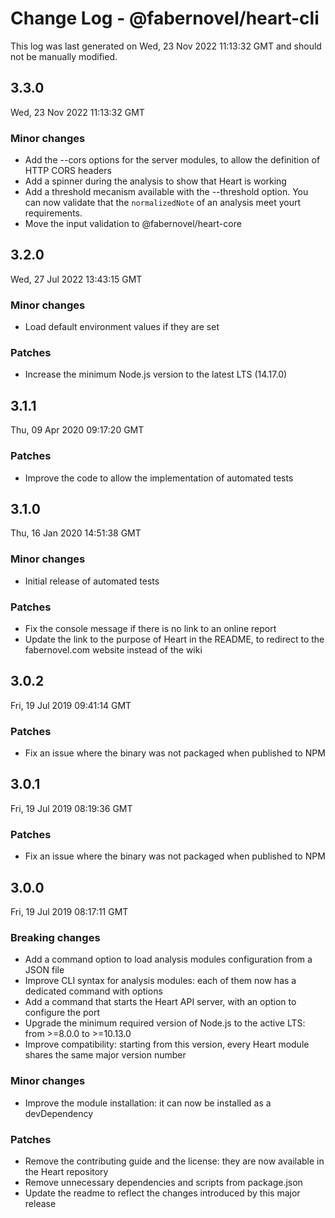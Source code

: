 # Change Log - @fabernovel/heart-cli

This log was last generated on Wed, 23 Nov 2022 11:13:32 GMT and should not be manually modified.

## 3.3.0
Wed, 23 Nov 2022 11:13:32 GMT

### Minor changes

- Add the --cors options for the server modules, to allow the definition of HTTP CORS headers
- Add a spinner during the analysis to show that Heart is working
- Add a threshold mecanism available with the --threshold option. You can now validate that the `normalizedNote` of an analysis meet yourt requirements.
- Move the input validation to @fabernovel/heart-core

## 3.2.0
Wed, 27 Jul 2022 13:43:15 GMT

### Minor changes

- Load default environment values if they are set

### Patches

- Increase the minimum Node.js version to the latest LTS (14.17.0)

## 3.1.1
Thu, 09 Apr 2020 09:17:20 GMT

### Patches

- Improve the code to allow the implementation of automated tests

## 3.1.0
Thu, 16 Jan 2020 14:51:38 GMT

### Minor changes

- Initial release of automated tests

### Patches

- Fix the console message if there is no link to an online report
- Update the link to the purpose of Heart in the README, to redirect to the fabernovel.com website instead of the wiki

## 3.0.2
Fri, 19 Jul 2019 09:41:14 GMT

### Patches

- Fix an issue where the binary was not packaged when published to NPM

## 3.0.1
Fri, 19 Jul 2019 08:19:36 GMT

### Patches

- Fix an issue where the binary was not packaged when published to NPM

## 3.0.0
Fri, 19 Jul 2019 08:17:11 GMT

### Breaking changes

- Add a command option to load analysis modules configuration from a JSON file
- Improve CLI syntax for analysis modules: each of them now has a dedicated command with options
- Add a command that starts the Heart API server, with an option to configure the port
- Upgrade the minimum required version of Node.js to the active LTS: from >=8.0.0 to >=10.13.0
- Improve compatibility: starting from this version, every Heart module shares the same major version number

### Minor changes

- Improve the module installation: it can now be installed as a devDependency

### Patches

- Remove the contributing guide and the license: they are now available in the Heart repository
- Remove unnecessary dependencies and scripts from package.json
- Update the readme to reflect the changes introduced by this major release

